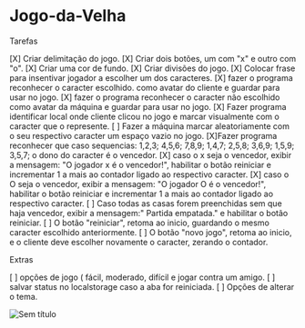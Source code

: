 # Jogo-da-Velha          

Tarefas

[X] Criar delimitação do jogo.
[X] Criar dois botões, um com "x" e outro com "o".
[X] Criar uma cor de fundo.
[X] Criar divisões do jogo.
[X] Colocar frase para insentivar jogador a escolher um dos caracteres.
[X] fazer o programa reconhecer o caracter escolhido. como avatar do cliente e guardar para usar no jogo.
[X] fazer o programa reconhecer o caracter não escolhido como avatar da máquina e guardar para usar no jogo.
[X] Fazer programa identificar local onde cliente clicou no jogo e marcar visualmente com o caracter que o represente.
[ ] Fazer a máquina marcar aleatoriamente com o seu respectivo caracter um espaço vazio no jogo.
[X]Fazer programa reconhecer que caso sequencias: 1,2,3; 4,5,6; 7,8,9; 1,4,7; 2,5,8; 3,6,9; 1,5,9; 3,5,7; o dono do caracter é o vencedor.
[X] caso o x seja o vencedor, exibir a mensagem: "O jogador x é o vencedor!", habilitar o botão reiniciar e incrementar 1 a mais ao contador ligado ao respectivo caracter.
[X] caso o O seja o vencedor, exibir a mensagem: "O jogador O é o vencedor!", habilitar o botão reiniciar e incrementar 1 a mais ao contador ligado ao respectivo caracter.
[ ] Caso todas as casas forem preenchidas sem que haja vencedor, exibir a mensagem:" Partida empatada." e habilitar o botão reiniciar.
[ ] O botão "reiniciar", retoma ao inicio, guardando o mesmo caracter escolhido anteriormente.
[ ] O botão "novo jogo", retoma ao inicio, e o cliente deve escolher novamente o caracter, zerando o contador. 


Extras

[ ] opções de jogo ( fácil, moderado, difícil e jogar contra um amigo.
[ ] salvar status no localstorage caso a aba for reiniciada.
[ ] Opções de alterar o tema.

![Sem título](https://user-images.githubusercontent.com/119431061/215903946-518427fe-90f5-45c2-843e-c8e736188be0.png)
